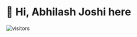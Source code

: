 # 👋 Hi, **Abhilash Joshi here**
![visitors  ](https://visitor-badge.glitch.me/badge?page_id=alphaspear.Abhilash-Joshi)
